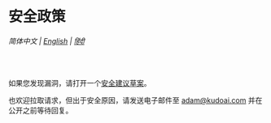 # 安全政策

###### 简体中文 | [English](../SECURITY.md) | [हिंदी ](../hi/SECURITY.md)

<br>

如果您发现漏洞，请打开一个[安全建议草案](https://github.com/adamlui/chatgpt-widescreen/security/advisories/new)。

也欢迎拉取请求，但出于安全原因，请发送电子邮件至 adam@kudoai.com 并在公开之前等待回复。
